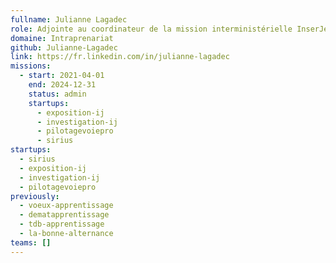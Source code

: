 ```yaml
---
fullname: Julianne Lagadec
role: Adjointe au coordinateur de la mission interministérielle InserJeunes
domaine: Intraprenariat
github: Julianne-Lagadec
link: https://fr.linkedin.com/in/julianne-lagadec
missions:
  - start: 2021-04-01
    end: 2024-12-31
    status: admin
    startups:
      - exposition-ij
      - investigation-ij
      - pilotagevoiepro
      - sirius
startups:
  - sirius
  - exposition-ij
  - investigation-ij
  - pilotagevoiepro
previously:
  - voeux-apprentissage
  - dematapprentissage
  - tdb-apprentissage
  - la-bonne-alternance
teams: []
---
```

